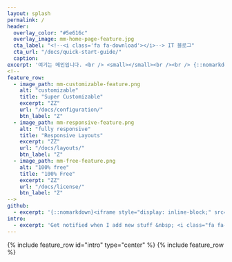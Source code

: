 ```yaml
---
layout: splash
permalink: /
header:
  overlay_color: "#5e616c"
  overlay_image: mm-home-page-feature.jpg
  cta_label: "<!--<i class='fa fa-download'></i>--> IT 블로그"
  cta_url: "/docs/quick-start-guide/"
  caption:
excerpt: '여기는 메인입니다. <br /> <small></small><br /><br /> {::nomarkdown}{:/nomarkdown}'
<!--
feature_row:
  - image_path: mm-customizable-feature.png
    alt: "customizable"
    title: "Super Customizable"
    excerpt: "ZZ"
    url: "/docs/configuration/"
    btn_label: "Z"
  - image_path: mm-responsive-feature.png
    alt: "fully responsive"
    title: "Responsive Layouts"
    excerpt: "ZZ"
    url: "/docs/layouts/"
    btn_label: "Z"
  - image_path: mm-free-feature.png
    alt: "100% free"
    title: "100% Free"
    excerpt: "ZZ"
    url: "/docs/license/"
    btn_label: "Z"
-->
github:
  - excerpt: '{::nomarkdown}<iframe style="display: inline-block;" src="https://ghbtns.com/github-btn.html?user=mmistakes&repo=minimal-mistakes&type=star&count=true&size=large" frameborder="0" scrolling="0" width="160px" height="30px"></iframe> <iframe style="display: inline-block;" src="https://ghbtns.com/github-btn.html?user=mmistakes&repo=minimal-mistakes&type=fork&count=true&size=large" frameborder="0" scrolling="0" width="158px" height="30px"></iframe>{:/nomarkdown}'
intro:
  - excerpt: 'Get notified when I add new stuff &nbsp; <i class="fa fa-twitter"></i><!-- @mmistakes](https://twitter.com/mmistakes){: .btn .btn--twitter}-->'
---
```

{% include feature_row id="intro" type="center" %}
{% include feature_row %}
